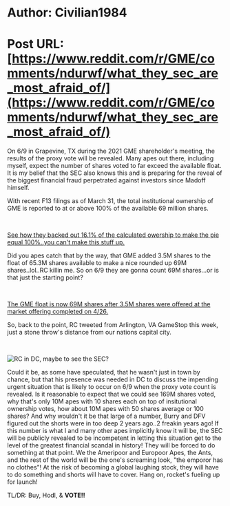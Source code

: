 # Author: Civilian1984
# Post URL: [https://www.reddit.com/r/GME/comments/ndurwf/what_they_sec_are_most_afraid_of/](https://www.reddit.com/r/GME/comments/ndurwf/what_they_sec_are_most_afraid_of/)


On 6/9 in Grapevine, TX during the 2021 GME shareholder's meeting, the results of the proxy vote will be revealed.  Many apes out there, including myself, expect the number of shares voted to far exceed the available float.  It is my belief that the SEC also knows this and is preparing for the reveal of the biggest financial fraud perpetrated against investors since Madoff himself.  

With recent F13 filings as of March 31, the total institutional ownership of GME is reported to at or above 100% of the available 69 million shares.  

&#x200B;

[See how they backed out 16.1&#37; of the calculated owership to make the pie equal 100&#37;..you can't make this stuff up.](https://preview.redd.it/sf28od8xxiz61.png?width=640&format=png&auto=webp&s=9382aefbb916d5cfb16ef54b408b754c301c842e)

Did you apes catch that by the way, that GME added 3.5M shares to the float of 65.3M shares available to make a nice rounded up 69M shares..lol..RC killin me.  So on 6/9 they are gonna count 69M shares...or is that just the starting point?  

&#x200B;

[The GME float is now 69M shares after 3.5M shares were offered at the market offering completed on 4\/26.](https://preview.redd.it/u7a7etjbyiz61.png?width=640&format=png&auto=webp&s=9c3d52feb63a2435c109c9cfbc72e458cd31cd2e)

So, back to the point, RC tweeted from Arlington, VA GameStop this week, just a stone throw's distance from our nations capital city. 

&#x200B;

![RC in DC, maybe to see the SEC?](https://preview.redd.it/3xwcqio20jz61.png?width=744&format=png&auto=webp&s=de9a62c1c77b5bd93e5df24c8bf928a153d7f57e)

Could it be, as some have speculated, that he wasn't just in town by chance, but that his presence was needed in DC to discuss the impending urgent situation that is likely to occur on 6/9 when the proxy vote count is revealed.  Is it reasonable to expect that we could see 169M shares voted, why that's only 10M apes with 10 shares each on top of insitutional ownership votes, how about 10M apes with 50 shares average or 100 shares?  And why wouldn't it be that large of a number, Burry and DFV figured out the shorts were in too deep 2 years ago..2 freakin years ago!   If this number is what I and many other apes implicitly know it will be, the SEC will be publicly revealed to be incompetent in letting this situation get to the level of the greatest financial scandal in history!  They will be forced to do something at that point.  We the Ameripoor and Europoor Apes, the Ants, and the rest of the world will be the one's screaming look, "the emporor has no clothes"!  At the risk of becoming a global laughing stock, they will have to do something and shorts will have to cover.  Hang on, rocket's fueling up for launch!

TL/DR:  Buy, Hodl, & **VOTE!!**